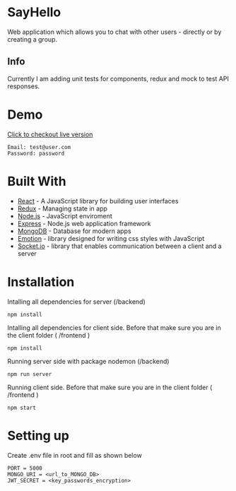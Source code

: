 # SayHello
Web application which allows you to chat with other users - directly or by
creating a group.

## Info

Currently I am adding unit tests for components, redux and mock to test API responses.

# Demo
[Click to checkout live version](https://say-hello-coo0.onrender.com/)
```
Email: test@user.com
Password: password
```


# Built With
* [React](https://reactjs.org/) - A JavaScript library for building user interfaces
* [Redux](https://redux.js.org/) - Managing state in app
* [Node.js](nodejs.org) - JavaScript enviroment
* [Express](https://expressjs.com/) - Node.js web application framework
* [MongoDB](https://www.mongodb.com/) - Database for modern apps
* [Emotion](https://emotion.sh/docs/introduction) - library designed for writing css styles with JavaScript
* [Socket.io](https://emotion.sh/docs/introduction) - library that enables communication between a client and a server

# Installation
Intalling all dependencies for server (/backend)

```
npm install
```

Intalling all dependencies for client side. Before that make sure you are in the client folder ( /frontend )

```
npm install
```

Running server side with package nodemon (/backend)

```
npm run server 
```

Running client side. Before that make sure you are in the client folder ( /frontend )

```
npm start 
```

# Setting up

Create .env file in root and fill as shown below

```
PORT = 5000
MONGO_URI = <url_to_MONGO_DB>
JWT_SECRET = <key_passwords_encryption>
```

